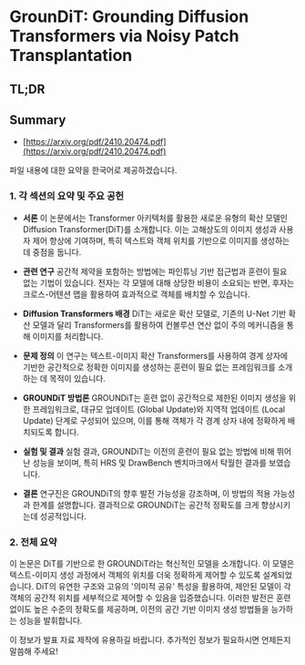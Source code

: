# GrounDiT: Grounding Diffusion Transformers via Noisy Patch Transplantation
## TL;DR
## Summary
- [https://arxiv.org/pdf/2410.20474.pdf](https://arxiv.org/pdf/2410.20474.pdf)

파일 내용에 대한 요약을 한국어로 제공하겠습니다.

### 1. 각 섹션의 요약 및 주요 공헌

- **서론**
  이 논문에서는 Transformer 아키텍처를 활용한 새로운 유형의 확산 모델인 Diffusion Transformer(DiT)를 소개합니다. 이는 고해상도의 이미지 생성과 사용자 제어 향상에 기여하며, 특히 텍스트와 객체 위치를 기반으로 이미지를 생성하는 데 중점을 둡니다.

- **관련 연구**
  공간적 제약을 포함하는 방법에는 파인튜닝 기반 접근법과 훈련이 필요 없는 기법이 있습니다. 전자는 각 모델에 대해 상당한 비용이 소요되는 반면, 후자는 크로스-어텐션 맵을 활용하여 효과적으로 객체를 배치할 수 있습니다.

- **Diffusion Transformers 배경**
  DiT는 새로운 확산 모델로, 기존의 U-Net 기반 확산 모델과 달리 Transformers를 활용하여 컨볼루션 연산 없이 주의 메커니즘을 통해 이미지를 처리합니다.

- **문제 정의**
  이 연구는 텍스트-이미지 확산 Transformers를 사용하여 경계 상자에 기반한 공간적으로 정확한 이미지를 생성하는 훈련이 필요 없는 프레임워크를 소개하는 데 목적이 있습니다.

- **GROUNDiT 방법론**
  GROUNDiT는 훈련 없이 공간적으로 제한된 이미지 생성을 위한 프레임워크로, 대규모 업데이트 (Global Update)와 지역적 업데이트 (Local Update) 단계로 구성되어 있으며, 이를 통해 객체가 각 경계 상자 내에 정확하게 배치되도록 합니다.

- **실험 및 결과**
  실험 결과, GROUNDiT는 이전의 훈련이 필요 없는 방법에 비해 뛰어난 성능을 보이며, 특히 HRS 및 DrawBench 벤치마크에서 탁월한 결과를 보였습니다.

- **결론**
  연구진은 GROUNDiT의 향후 발전 가능성을 강조하며, 이 방법의 적용 가능성과 한계를 설명합니다. 결과적으로 GROUNDiT는 공간적 정확도를 크게 향상시키는데 성공적입니다.

### 2. 전체 요약

이 논문은 DiT를 기반으로 한 GROUNDiT라는 혁신적인 모델을 소개합니다. 이 모델은 텍스트-이미지 생성 과정에서 객체의 위치를 더욱 정확하게 제어할 수 있도록 설계되었습니다. DiT의 유연한 구조와 고유의 '의미적 공유' 특성을 활용하여, 제안된 모델이 각 객체의 공간적 위치를 세부적으로 제어할 수 있음을 입증했습니다. 이러한 발전은 훈련 없이도 높은 수준의 정확도를 제공하며, 이전의 공간 기반 이미지 생성 방법들을 능가하는 성능을 발휘합니다.

이 정보가 발표 자료 제작에 유용하길 바랍니다. 추가적인 정보가 필요하시면 언제든지 말씀해 주세요!